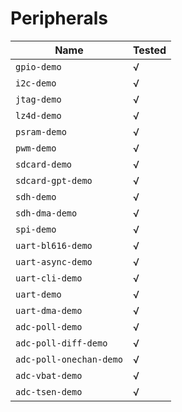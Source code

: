 # Peripherals

| Name                | Tested |
| ------------------- | ------ |
| `gpio-demo`       | √     |
| `i2c-demo`        | √     |
| `jtag-demo`       | √     |
| `lz4d-demo`       | √     |
| `psram-demo`       | √     |
| `pwm-demo`        | √     |
| `sdcard-demo`     | √     |
| `sdcard-gpt-demo` | √     |
| `sdh-demo`     | √     |
| `sdh-dma-demo` | √     |
| `spi-demo`        | √     |
| `uart-bl616-demo`       | √     |
| `uart-async-demo`       | √     |
| `uart-cli-demo`       | √     |
| `uart-demo`       | √     |
| `uart-dma-demo`       | √     |
| `adc-poll-demo`       | √     |
| `adc-poll-diff-demo`       | √     |
| `adc-poll-onechan-demo`       | √     |
| `adc-vbat-demo`       | √     |
| `adc-tsen-demo`       | √     |
